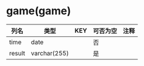# game(game)
| 列名   | 类型   | KEY  | 可否为空 | 注释   |
| ---- | ---- | ---- | ---- | ---- |
|time|date||否||
|result|varchar(255)||是||
